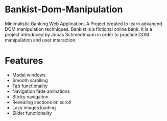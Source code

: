 # Bankist-Dom-Manipulation
Minimalistic Banking Web Application.
A Project created to learn advanced DOM manipulation techniques.
Bankist is a fictional online bank. It is a project introduced by Jonas Schmedtmann in order to practice DOM manipulation and user interaction.

# Features
* Modal windows
* Smooth scrolling
* Tab functionality
* Navigation fade animations
* Sticky navigation
* Revealing sections on scroll
* Lazy images loading
* Slider functionality
